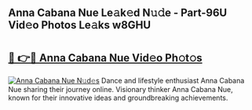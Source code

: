 ## Anna Cabana Nue Le𝚊k𝚎d N𝚞𝚍e - Part-96U Vid𝚎o Photos Le𝚊ks w8GHU

# <h2><a href="http://fb9lpd.evod.top/?m=Anna+Cabana+Nue">🔗 👉🔴 Anna Cabana Nue Vid𝚎o Ph𝚘t𝚘s</a></h2>

[![Anna Cabana Nue N𝚞d𝚎s](https://i.imgur.com/8V9OHl7.gif)](http://fb9lpd.evod.top/?m=Anna+Cabana+Nue)
Dance and lifestyle enthusiast Anna Cabana Nue sharing their journey online. Visionary thinker Anna Cabana Nue, known for their innovative ideas and groundbreaking achievements. 
